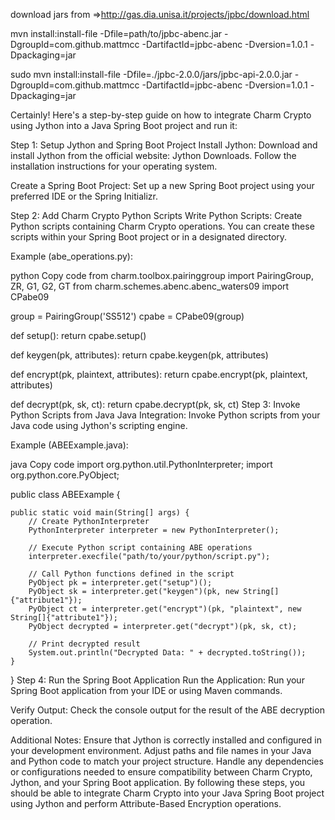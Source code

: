 download jars from =>http://gas.dia.unisa.it/projects/jpbc/download.html

mvn install:install-file -Dfile=path/to/jpbc-abenc.jar -DgroupId=com.github.mattmcc -DartifactId=jpbc-abenc -Dversion=1.0.1 -Dpackaging=jar

sudo mvn install:install-file -Dfile=./jpbc-2.0.0/jars/jpbc-api-2.0.0.jar -DgroupId=com.github.mattmcc -DartifactId=jpbc-abenc -Dversion=1.0.1 -Dpackaging=jar



Certainly! Here's a step-by-step guide on how to integrate Charm Crypto using Jython into a Java Spring Boot project and run it:

Step 1: Setup Jython and Spring Boot Project
Install Jython: Download and install Jython from the official website: Jython Downloads. Follow the installation instructions for your operating system.

Create a Spring Boot Project: Set up a new Spring Boot project using your preferred IDE or the Spring Initializr.

Step 2: Add Charm Crypto Python Scripts
Write Python Scripts: Create Python scripts containing Charm Crypto operations. You can create these scripts within your Spring Boot project or in a designated directory.

Example (abe_operations.py):

python
Copy code
from charm.toolbox.pairinggroup import PairingGroup, ZR, G1, G2, GT
from charm.schemes.abenc.abenc_waters09 import CPabe09

group = PairingGroup('SS512')
cpabe = CPabe09(group)

def setup():
return cpabe.setup()

def keygen(pk, attributes):
return cpabe.keygen(pk, attributes)

def encrypt(pk, plaintext, attributes):
return cpabe.encrypt(pk, plaintext, attributes)

def decrypt(pk, sk, ct):
return cpabe.decrypt(pk, sk, ct)
Step 3: Invoke Python Scripts from Java
Java Integration: Invoke Python scripts from your Java code using Jython's scripting engine.

Example (ABEExample.java):

java
Copy code
import org.python.util.PythonInterpreter;
import org.python.core.PyObject;

public class ABEExample {

    public static void main(String[] args) {
        // Create PythonInterpreter
        PythonInterpreter interpreter = new PythonInterpreter();

        // Execute Python script containing ABE operations
        interpreter.execfile("path/to/your/python/script.py");

        // Call Python functions defined in the script
        PyObject pk = interpreter.get("setup")();
        PyObject sk = interpreter.get("keygen")(pk, new String[]{"attribute1"});
        PyObject ct = interpreter.get("encrypt")(pk, "plaintext", new String[]{"attribute1"});
        PyObject decrypted = interpreter.get("decrypt")(pk, sk, ct);

        // Print decrypted result
        System.out.println("Decrypted Data: " + decrypted.toString());
    }
}
Step 4: Run the Spring Boot Application
Run the Application: Run your Spring Boot application from your IDE or using Maven commands.

Verify Output: Check the console output for the result of the ABE decryption operation.

Additional Notes:
Ensure that Jython is correctly installed and configured in your development environment.
Adjust paths and file names in your Java and Python code to match your project structure.
Handle any dependencies or configurations needed to ensure compatibility between Charm Crypto, Jython, and your Spring Boot application.
By following these steps, you should be able to integrate Charm Crypto into your Java Spring Boot project using Jython and perform Attribute-Based Encryption operations.